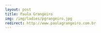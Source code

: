 ```yaml
---
layout: post
title: Paula Grangeiro
img: /img/ladies/pgrangeiro.jpg
redirect: http://www.paulagrangeiro.com.br
---
```

